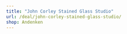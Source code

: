 ```yaml
---
title: "John Corley Stained Glass Studio"
url: /deal/john-corley-stained-glass-studio/
shop: Andenken
---
```

